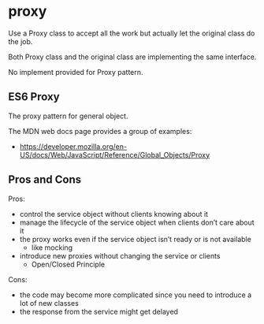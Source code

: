 # proxy

Use a Proxy class to accept all the work but actually let the original class do the job.

Both Proxy class and the original class are implementing the same interface.

No implement provided for Proxy pattern.

## ES6 Proxy

The proxy pattern for general object.

The MDN web docs page provides a group of examples:

- https://developer.mozilla.org/en-US/docs/Web/JavaScript/Reference/Global_Objects/Proxy

## Pros and Cons

Pros:

- control the service object without clients knowing about it
- manage the lifecycle of the service object when clients don’t care about it
- the proxy works even if the service object isn’t ready or is not available
  - like mocking
- introduce new proxies without changing the service or clients
  - Open/Closed Principle

Cons:

- the code may become more complicated since you need to introduce a lot of new classes
- the response from the service might get delayed
